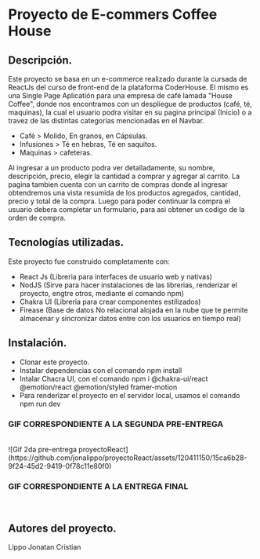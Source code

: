 # Proyecto de E-commers Coffee House
## Descripción.
Este proyecto se basa en un e-commerce realizado durante la cursada de ReactJs del curso de front-end de la plataforma CoderHouse. 
El mismo es una Single Page Aplicatión para una empresa de café lamada "House Coffee", donde nos encontramos con un despliegue de productos (café, té, maquinas), la cual el usuario podra visitar en su pagina principal (Inicio) o a travez de las distintas categorias
mencionadas en el Navbar. 
- Café > Molido, En granos, en Cápsulas.
- Infusiones > Té en hebras, Té en saquitos.
- Maquinas > cafeteras.

Al ingresar a un producto podra ver detalladamente, su nombre, descripción, precio, elegir la cantidad a comprar y agregar al carrito.
La pagina tambien cuenta con un carrito de compras donde al ingresar obtendremos una vista resumida de los productos agregados, cantidad, precio y total de la compra. Luego para poder continuar la compra el usuario debera completar un formulario, para asi obtener un codigo de la orden de compra.

## Tecnologías utilizadas.
Este proyecto fue construido completamente con:
- React Js (Libreria para interfaces de usuario web y nativas)
- NodJS (Sirve para hacer instalaciones de las librerias, renderizar el proyecto, engtre otros, mediante el comando npm)
- Chakra UI (Libreria para crear componentes estilizados)
- Firease (Base de datos No relacional alojada en la nube que te permite almacenar y sincronizar datos entre con los usuarios en tiempo real)

## Instalación.
- Clonar este proyecto.
- Instalar dependencias con el comando npm install
- Intalar Chacra UI, con el comando npm i @chakra-ui/react @emotion/react @emotion/styled framer-motion
- Para renderizar el proyecto en el servidor local, usamos el comando npm run dev


### GIF CORRESPONDIENTE A LA SEGUNDA PRE-ENTREGA
<br/>
![Gif 2da pre-entrega proyectoReact](https://github.com/jonalippo/proyectoReact/assets/120411150/15ca6b28-9f24-45d2-9419-0f78c11e80f0)

### GIF CORRESPONDIENTE A LA ENTREGA FINAL
<br/>

## Autores del proyecto.
Lippo Jonatan Cristian
